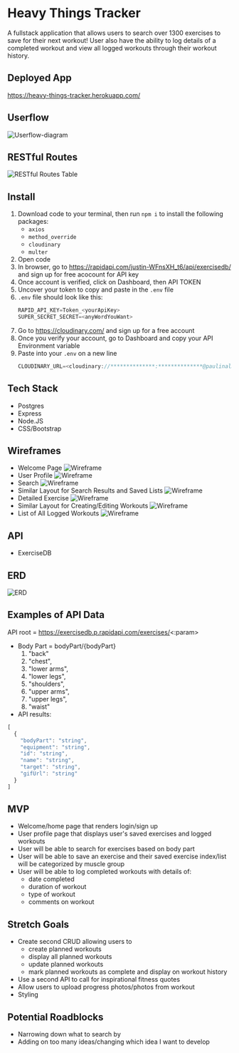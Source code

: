 # Heavy Things Tracker
A fullstack application that allows users to search over 1300 exercises to save for their next workout! User also have the ability to log details of a completed workout and view all logged workouts through their workout history.

## Deployed App
https://heavy-things-tracker.herokuapp.com/

## Userflow
![Userflow-diagram](./pitch-images/user-flowchart.png)
## RESTful Routes
![RESTful Routes Table](./pitch-images/RESTfulRoutes.png)

## Install
1. Download code to your terminal, then run `npm i` to install the following packages: 
     * `axios`
     * `method_override`
     * `cloudinary`
     * `multer`
2. Open code
3. In browser, go to https://rapidapi.com/justin-WFnsXH_t6/api/exercisedb/ and sign up for free acocount for API key
4. Once account is verified, click on Dashboard, then API TOKEN
5. Uncover your token to copy and paste in the `.env` file
6. `.env` file should look like this:
     ```js
     RAPID_API_KEY=Token_<yourApiKey>
     SUPER_SECRET_SECRET=<anyWordYouWant>
     ```
7. Go to https://cloudinary.com/ and sign up for a free account
8. Once you verify your account, go to Dashboard and copy your API Environment variable
9. Paste into your `.env` on a new line
     ```js
     CLOUDINARY_URL=<cloudinary://**************:**************@paulinal3>
     ```

## Tech Stack
* Postgres
* Express
* Node.JS
* CSS/Bootstrap

## Wireframes
* Welcome Page
![Wireframe](./pitch-images/welcome-page.png)
* User Profile
![Wireframe](./pitch-images/profile.png)
* Search
![Wireframe](./pitch-images/search.png)
* Similar Layout for Search Results and Saved Lists
![Wireframe](./pitch-images/search-saved-list.png)
* Detailed Exercise
![Wireframe](./pitch-images/detailed-exercise.png)
* Similar Layout for Creating/Editing Workouts
![Wireframe](./pitch-images/log-workout.png)
* List of All Logged Workouts
![Wireframe](./pitch-images/workout-list.png)

## API
* ExerciseDB

## ERD
![ERD](./pitch-images/erd.png)

## Examples of API Data
API root = https://exercisedb.p.rapidapi.com/exercises/<:param>
* Body Part = bodyPart/{bodyPart}
     1. "back"
     2. "chest",
     3. "lower arms",
     4. "lower legs",
     5. "shoulders",
     6. "upper arms",
     7. "upper legs",
     8. "waist"
* API results:
```js
[
  {
    "bodyPart": "string",
    "equipment": "string",
    "id": "string",
    "name": "string",
    "target": "string",
    "gifUrl": "string"
  }
]
```

## MVP
* Welcome/home page that renders login/sign up
* User profile page that displays user's saved exercises and logged workouts
* User will be able to search for exercises based on body part
* User will be able to save an exercise and their saved exercise index/list will be categorized by muscle group
* User will be able to log completed workouts with details of:
     * date completed
     * duration of workout
     * type of workout
     * comments on workout

## Stretch Goals
* Create second CRUD allowing users to
     * create planned workouts
     * display all planned workouts
     * update planned workouts
     * mark planned workouts as complete and display on workout history
* Use a second API to call for inspirational fitness quotes
* Allow users to upload progress photos/photos from workout
* Styling

## Potential Roadblocks
* Narrowing down what to search by
* Adding on too many ideas/changing which idea I want to develop